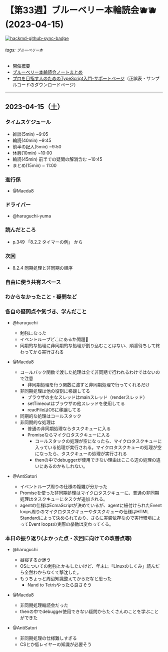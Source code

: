 # 【第33週】ブルーベリー本輪読会🫐🫐<br />(2023-04-15)

[![hackmd-github-sync-badge](https://hackmd.io/Yt8iXfd1R36l6Cuc13C5Vg/badge)](https://hackmd.io/Yt8iXfd1R36l6Cuc13C5Vg)


###### tags: `ブルーベリー本`

- [開催概要](https://hackmd.io/1kCgi6_tSGukG0KZrqDLvA)
- [ブルーベリー本輪読会ノートまとめ](https://hackmd.io/Ih6bdReuR3eQpYkGaCx8pg)
- [プロを目指す人のためのTypeScript入門-サポートページ](https://gihyo.jp/book/2022/978-4-297-12747-3/support)（正誤表・サンプルコードのダウンロードページ）

---
## 2023-04-15（土）

### タイムスケジュール
- 雑談(5min) ~9:05
- 輪読(40min) ~9:45
- 前半の記入(5min) ~9:50
- 休憩(10min) ~10:00
- 輪読(45min) 前半での疑問の解消含む ~10:45
- まとめ(15min) ~ 11:00

### 進行係

- @Maeda8 

### ドライバー

- @haruguchi-yuma 

### 読んだところ

- p.349 「8.2.2 タイマーの例」 から

### 次回

- 8.2.4 同期処理と非同期の順序

### 自由に使う共有スペース

### わからなかったこと・疑問など

### 各自の疑問点や気づき、学んだこと

- @haruguchi
    - 勉強になった
    - イベントループどこにあるか問題:memo:
    - 同期的な処理に非同期的な処理が割り込むことはない、順番待ちして終わってから実行される

- @Maeda8 
	- コールバック関数で渡した処理は全て非同期で行われるわけではないので注意
		- 非同期処理を行う関数に渡すと非同期処理で行ってくれるだけ
	- 非同期処理は他の役割に移譲してる
		- ブラウザの主なスレッドはmainスレッド（renderスレッド）
		- setTimeoutはブラウザの他スレッドを使用してる
		- readFileはOSに移譲してる
	- 同期的な処理はコールスタック
	- 非同期的な処理は
		- 普通の非同期処理ならタスクキューに入る
		- Promiseならマイクロタスクキューに入る
			- コールスタックの処理が空になったら、マイクロタスクキューに入っている処理が実行される。マイクロタスクキューの処理が空になったら、タスクキューの処理が実行される
			- thenの中でdebuggerが使用できない理由はここら辺の処理の違いにあるのかもしれない。

- @AntiSatori 
    - イベントループ周りの仕様の複雑が分かった
    - Promiseを使った非同期処理はマイクロタスクキューに、普通の非同期処理はタスクキューにタスクが追加される。
    - agentの仕様はEcmaScriptが決めているが、agentに紐付けられたEvent loops周りのマイクロタスクキューやタスクキューの仕様はHTML Standardによって決められており、さらに実装依存なので実行環境によってEvent loopsの実際の挙動は変わってくる。

### 本日の振り返り(よかった点・次回に向けての改善点等)

- @haruguchi
    - 昼寝するか迷う
    - OSについての勉強とかもしたいけど、年末に「Linuxのしくみ」読んだら全然わからなくて撃沈した。
    - もうちょっと周辺知識整えてからだなと思った
        - Nand to Tetrisやったら良さそう

- @Maeda8 
	- 非同期処理輪読会だった
	- thenの中でdebugger使用できない疑問からたくさんのことを学ぶことができた

- @AntiSatori
    - 非同期処理の仕様難しすぎる
    - CSとか低レイヤーの知識が必要そう
